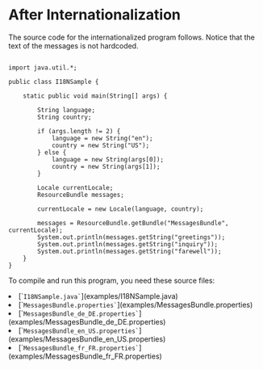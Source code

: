 
# After Internationalization

The source code for the internationalized program follows. Notice that the text of the messages is not hardcoded.

```

import java.util.*;

public class I18NSample {

    static public void main(String[] args) {

        String language;
        String country;

        if (args.length != 2) {
            language = new String("en");
            country = new String("US");
        } else {
            language = new String(args[0]);
            country = new String(args[1]);
        }

        Locale currentLocale;
        ResourceBundle messages;

        currentLocale = new Locale(language, country);

        messages = ResourceBundle.getBundle("MessagesBundle", currentLocale);
        System.out.println(messages.getString("greetings"));
        System.out.println(messages.getString("inquiry"));
        System.out.println(messages.getString("farewell"));
    }
}

```

To compile and run this program, you need these source files:

<li>
[`<code>I18NSample.java`</code>](examples/I18NSample.java)</li>
<li>
[`<code>MessagesBundle.properties`</code>](examples/MessagesBundle.properties)</li>
<li>
[`<code>MessagesBundle_de_DE.properties`</code>](examples/MessagesBundle_de_DE.properties)</li>
<li>
[`<code>MessagesBundle_en_US.properties`</code>](examples/MessagesBundle_en_US.properties)</li>
<li>
[`<code>MessagesBundle_fr_FR.properties`</code>](examples/MessagesBundle_fr_FR.properties)</li>
